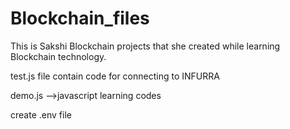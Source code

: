# Blockchain_files
This is Sakshi Blockchain projects that she created while learning Blockchain technology.

test.js file contain code for connecting to INFURRA

demo.js -->javascript learning codes


create .env file